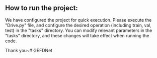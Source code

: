 ## How to run the project: 

We have configured the project for quick execution. Please execute the "Drive.py" file, and configure the desired operation (including train, val, test) in the "tasks" directory. You can modify relevant parameters in the "tasks" directory, and these changes will take effect when running the code.



Thank you~# GEFDNet
